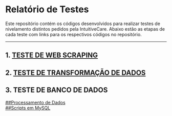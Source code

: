 # Relatório de Testes
Este repositório contém os códigos desenvolvidos para realizar testes de nivelamento distintos pedidos pela IntuitiveCare. Abaixo estão as etapas de cada teste com links para os respectivos códigos no repositório.

---

## 1. [TESTE DE WEB SCRAPING](https://github.com/KStiliano/Teste-Nivelamento-IC/blob/main/web_scraping.py)

## 2. [TESTE DE TRANSFORMAÇÃO DE DADOS](https://github.com/KStiliano/Teste-Nivelamento-IC/blob/main/transforma%C3%A7%C3%A3o_dados.py)

## 3. TESTE DE BANCO DE DADOS
<a href="https://github.com/KStiliano/Teste-Nivelamento-IC/blob/main/dados_BD.py">##Processamento de Dados</a>
<br>
<a href="https://github.com/KStiliano/Teste-Nivelamento-IC/blob/main/scripts.sql">##Scripts em MySQL</a>

